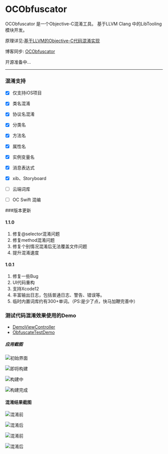 # OCObfuscator

OCObfuscator 是一个Objective-C混淆工具。 基于LLVM Clang 中的LibTooling 模块开发。


原理详见:[基于LLVM的Objective-C代码混淆实现](http://www.banmalu.top/tag/llvm/)

博客同步: [OCObfuscator](http://www.banmalu.top/ocobfuscator/)

开源准备中...


---


### 混淆支持

-   [x] 仅支持iOS项目
-   [x] 类名混淆
-   [x] 协议名混淆
-   [x] 分类名
-   [x] 方法名
-   [x] 属性名
-   [x] 实例变量名
-   [x] 消息表达式
-   [x] xib、Storyboard
-   [ ] 云端词库
-   [ ] OC Swift 混编


###版本更新

#### 1.1.0

1.  修复@selector混淆问题
2.  修复method混淆问题
3.  修复个别情况混淆后无法覆盖文件问题
4.  提升混淆速度

#### 1.0.1

1.  修复一些Bug
2.  UI代码重构
3.  支持Xcode12
4.  丰富输出日志，包括普通日志、警告、错误等。
5.  临时内置词库约有300+单词。（PS:是少了点，快马加鞭完善中）

### 测试代码混淆效果使用的Demo

-   [DemoViewController](https://github.com/fenglh/DemoViewController.git)
-   [ObfuscateTestDemo](https://github.com/fenglh/ObfuscateTestDemo)

##### 应用截图

![初始界面](http://www.banmalu.top/content/images/2020/09/image-14.png)

![即将构建](http://www.banmalu.top/content/images/2020/09/image-3.png)

![构建中](http://www.banmalu.top/content/images/2020/09/image-4.png)

![构建完成](http://www.banmalu.top/content/images/2020/09/image-13.png)

#### 混淆结果截图

![混淆前](http://www.banmalu.top/content/images/2020/09/image-8.png)

![混淆后](http://www.banmalu.top/content/images/2020/09/image-6.png)

![混淆前](http://www.banmalu.top/content/images/2020/09/image-9.png)

![混淆后](http://www.banmalu.top/content/images/2020/09/image-7.png)
